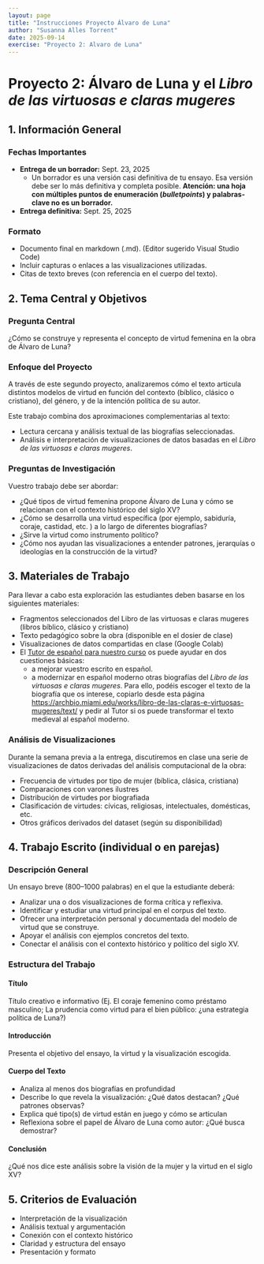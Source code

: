 ```yaml
---
layout: page
title: "Instrucciones Proyecto Álvaro de Luna"
author: "Susanna Alles Torrent"
date: 2025-09-14
exercise: "Proyecto 2: Alvaro de Luna"
---
```


# Proyecto 2: Álvaro de Luna y el *Libro de las virtuosas e claras mugeres*

## 1. Información General

### Fechas Importantes
- **Entrega de un borrador:** Sept. 23, 2025
  - Un borrador es una versión casi definitiva de tu ensayo. Esa versión debe ser lo más definitiva y completa posible. **Atención: una hoja con múltiples puntos de enumeración (*bulletpoints*) y palabras-clave no es un borrador.** 
- **Entrega definitiva:** Sept. 25, 2025 

### Formato
- Documento final en markdown (.md). (Editor sugerido Visual Studio Code)
- Incluir capturas o enlaces a las visualizaciones utilizadas.
- Citas de texto breves (con referencia en el cuerpo del texto).

## 2. Tema Central y Objetivos

### Pregunta Central
¿Cómo se construye y representa el concepto de virtud femenina en la obra de Álvaro de Luna?

### Enfoque del Proyecto
A través de este segundo proyecto, analizaremos cómo el texto articula distintos modelos de virtud en función del contexto (bíblico, clásico o cristiano), del género, y de la intención política de su autor. 

Este trabajo combina dos aproximaciones complementarias al texto: 

- Lectura cercana y análisis textual de las biografías seleccionadas. 
- Análisis e interpretación de visualizaciones de datos basadas en el *Libro de las virtuosas e claras mugeres*. 

### Preguntas de Investigación
Vuestro trabajo debe ser abordar:

- ¿Qué tipos de virtud femenina propone Álvaro de Luna y cómo se relacionan con el contexto histórico del siglo XV?
- ¿Cómo se desarrolla una virtud específica (por ejemplo, sabiduría, coraje, castidad, etc. ) a lo largo de diferentes biografías? 
- ¿Sirve la virtud como instrumento político? 
- ¿Cómo nos ayudan las visualizaciones a entender patrones, jerarquías o ideologías en la construcción de la virtud? 

## 3. Materiales de Trabajo

Para llevar a cabo esta exploración las estudiantes deben basarse en los siguientes materiales: 

- Fragmentos seleccionados del Libro de las virtuosas e claras mugeres (libros bíblico, clásico y cristiano)
- Texto pedagógico sobre la obra (disponible en el dosier de clase)
- Visualizaciones de datos compartidas en clase (Google Colab)
- El [Tutor de español para nuestro curso](https://chatgpt.com/g/g-68b605449acc81919dd930cca91e8551-tutor-virtual-de-escritura-spa-410-mll-410) os puede ayudar en dos cuestiones básicas: 
    * a mejorar vuestro escrito en español. 
    * a modernizar en español moderno otras biografías del *Libro de las virtuosas e claras mugeres*. Para ello, podéis escoger el texto de la biografía que os interese, copiarlo desde esta página <https://archbio.miami.edu/works/libro-de-las-claras-e-virtuosas-mugeres/text/> y pedir al Tutor si os puede transformar el texto medieval al español moderno. 

### Análisis de Visualizaciones

Durante la semana previa a la entrega, discutiremos en clase una serie de visualizaciones de datos derivadas del análisis computacional de la obra:

- Frecuencia de virtudes por tipo de mujer (bíblica, clásica, cristiana)
- Comparaciones con varones ilustres
- Distribución de virtudes por biografiada
- Clasificación de virtudes: cívicas, religiosas, intelectuales, domésticas, etc.
- Otros gráficos derivados del dataset (según su disponibilidad)

## 4. Trabajo Escrito (individual o en parejas)

### Descripción General
Un ensayo breve (800–1000 palabras) en el que la estudiante deberá:

- Analizar una o dos visualizaciones de forma crítica y reflexiva.
- Identificar y estudiar una virtud principal en el corpus del texto.
- Ofrecer una interpretación personal y documentada del modelo de virtud que se construye.
- Apoyar el análisis con ejemplos concretos del texto.
- Conectar el análisis con el contexto histórico y político del siglo XV.

### Estructura del Trabajo

#### Título
Título creativo e informativo (Ej. El coraje femenino como préstamo masculino; La prudencia como virtud para el bien público: ¿una estrategia política de Luna?)

#### Introducción
Presenta el objetivo del ensayo, la virtud y la visualización escogida.

#### Cuerpo del Texto
- Analiza al menos dos biografías en profundidad
- Describe lo que revela la visualización: ¿Qué datos destacan? ¿Qué patrones observas?
- Explica qué tipo(s) de virtud están en juego y cómo se articulan
- Reflexiona sobre el papel de Álvaro de Luna como autor: ¿Qué busca demostrar?

#### Conclusión
¿Qué nos dice este análisis sobre la visión de la mujer y la virtud en el siglo XV?

## 5. Criterios de Evaluación

- Interpretación de la visualización
- Análisis textual y argumentación	
- Conexión con el contexto histórico	
- Claridad y estructura del ensayo	
- Presentación y formato
